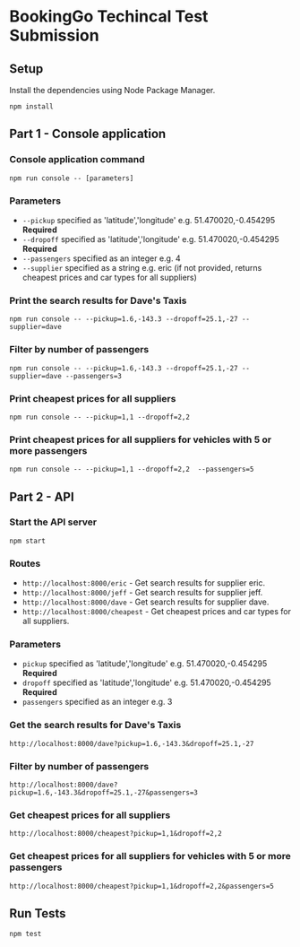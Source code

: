 # BookingGo Techincal Test Submission

## Setup

Install the dependencies using Node Package Manager.

```
npm install
```

## Part 1 - Console application

### Console application command

```
npm run console -- [parameters]
```

### Parameters

- `--pickup` specified as 'latitude','longitude' e.g. 51.470020,-0.454295 **Required**
- `--dropoff` specified as 'latitude','longitude' e.g. 51.470020,-0.454295 **Required**
- `--passengers` specified as an integer e.g. 4
- `--supplier` specified as a string e.g. eric (if not provided, returns cheapest prices and car types for all suppliers)

### Print the search results for Dave's Taxis

```
npm run console -- --pickup=1.6,-143.3 --dropoff=25.1,-27 --supplier=dave
```

### Filter by number of passengers

```
npm run console -- --pickup=1.6,-143.3 --dropoff=25.1,-27 --supplier=dave --passengers=3
```

### Print cheapest prices for all suppliers

```
npm run console -- --pickup=1,1 --dropoff=2,2
```

### Print cheapest prices for all suppliers for vehicles with 5 or more passengers

```
npm run console -- --pickup=1,1 --dropoff=2,2  --passengers=5
```

## Part 2 - API

### Start the API server

```
npm start
```

### Routes

- `http://localhost:8000/eric` - Get search results for supplier eric.
- `http://localhost:8000/jeff` - Get search results for supplier jeff.
- `http://localhost:8000/dave` - Get search results for supplier dave.
- `http://localhost:8000/cheapest` - Get cheapest prices and car types for all suppliers.

### Parameters

- `pickup` specified as 'latitude','longitude' e.g. 51.470020,-0.454295 **Required**
- `dropoff` specified as 'latitude','longitude' e.g. 51.470020,-0.454295 **Required**
- `passengers` specified as an integer e.g. 3

### Get the search results for Dave's Taxis

```
http://localhost:8000/dave?pickup=1.6,-143.3&dropoff=25.1,-27
```

### Filter by number of passengers

```
http://localhost:8000/dave?pickup=1.6,-143.3&dropoff=25.1,-27&passengers=3
```

### Get cheapest prices for all suppliers

```
http://localhost:8000/cheapest?pickup=1,1&dropoff=2,2
```

### Get cheapest prices for all suppliers for vehicles with 5 or more passengers

```
http://localhost:8000/cheapest?pickup=1,1&dropoff=2,2&passengers=5
```

## Run Tests

```
npm test
```
